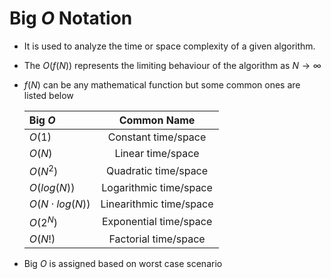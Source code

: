 # Big $O$ Notation

- It is used to analyze the time or space complexity of a
  given algorithm.
- The $O(f(N))$ represents the limiting behaviour of the algorithm as $N\to\infty$
- $f(N)$ can be any mathematical function but some common ones are listed below

  | Big $O$            |       Common Name       |
  | :----------------- | :---------------------: |
  | $O(1)$             |   Constant time/space   |
  | $O(N)$             |    Linear time/space    |
  | $O(N^2)$           |  Quadratic time/space   |
  | $O(log(N))$        | Logarithmic time/space  |
  | $O(N\cdot log(N))$ | Linearithmic time/space |
  | $O(2^N)$           | Exponential time/space  |
  | $O(N!)$            |  Factorial time/space   |

- Big $O$ is assigned based on worst case scenario
